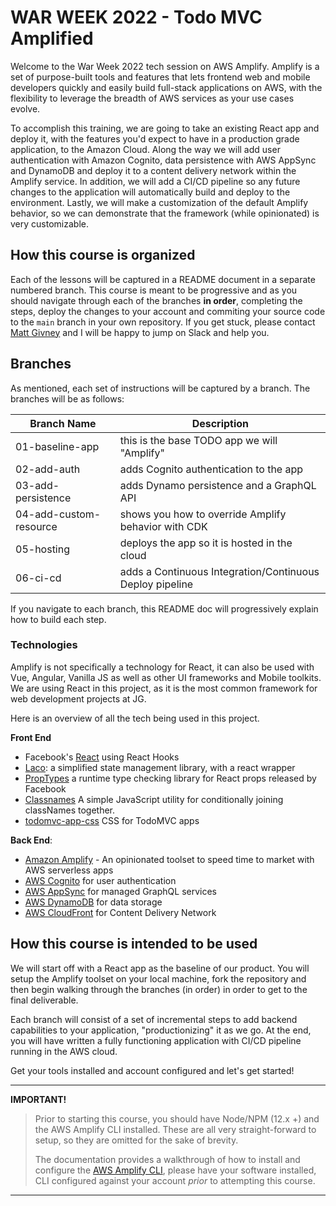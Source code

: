 # WAR WEEK 2022 - Todo MVC Amplified

Welcome to the War Week 2022 tech session on AWS Amplify. Amplify is a set of purpose-built tools and features that lets frontend web and mobile developers quickly and easily build full-stack applications on AWS, with the flexibility to leverage the breadth of AWS services as your use cases evolve.

To accomplish this training, we are going to take an existing React app and deploy it, with the features you'd expect to have in a production grade application, to the Amazon Cloud. Along the way we will add user authentication with Amazon Cognito, data persistence with AWS AppSync and DynamoDB and deploy it to a content delivery network within the Amplify service. In addition, we will add a CI/CD pipeline so any future changes to the application will automatically build and deploy to the environment. Lastly, we will make a customization of the default Amplify behavior, so we can demonstrate that the framework (while opinionated) is very customizable.

## How this course is organized

Each of the lessons will be captured in a README document in a separate numbered branch. This course is meant to be progressive and as you should navigate through each of the branches __in order__, completing the steps, deploy the changes to your account and commiting your source code to the `main` branch in your own repository. If you get stuck, please contact [Matt Givney](mailto:mgivney@jahnelgroup.com) and I will be happy to jump on Slack and help you.

## Branches

As mentioned, each set of instructions will be captured by a branch. The branches will be as follows:

|Branch Name|Description|
|-----------|-----------|
|01-baseline-app|this is the base TODO app we will "Amplify"|
|02-add-auth|adds Cognito authentication to the app|
|03-add-persistence|adds Dynamo persistence and a GraphQL API|
|04-add-custom-resource|shows you how to override Amplify behavior with CDK|
|05-hosting|deploys the app so it is hosted in the cloud|
|06-ci-cd|adds a Continuous Integration/Continuous Deploy pipeline|

If you navigate to each branch, this README doc will progressively explain how to build each step. 

### Technologies

Amplify is not specifically a technology for React, it can also be used with Vue, Angular, Vanilla JS as well as other UI frameworks and Mobile toolkits. We are using React in this project, as it is the most common framework for web development projects at JG.

Here is an overview of all the tech being used in this project.

__Front End__

* Facebook's [React](https://reactjs.org/) using React Hooks
* [Laco](https://www.npmjs.com/package/laco): a simplified state management library, with a react wrapper
* [PropTypes](https://www.npmjs.com/package/prop-types) a runtime type checking library for React props released by Facebook
* [Classnames](https://www.npmjs.com/package/classnames) A simple JavaScript utility for conditionally joining classNames together.
* [todomvc-app-css](https://www.npmjs.com/package/todomvc-app-css) CSS for TodoMVC apps


__Back End__: 

* [Amazon Amplify](https://docs.amplify.aws/) - An opinionated toolset to speed time to market with AWS serverless apps
* [AWS Cognito](https://docs.amplify.aws/lib/auth/getting-started/q/platform/js/) for user authentication
* [AWS AppSync](https://docs.amplify.aws/lib/graphqlapi/getting-started/q/platform/js/) for managed GraphQL services
* [AWS DynamoDB](https://docs.amplify.aws/lib/datastore/getting-started/q/platform/js/) for data storage
* [AWS CloudFront](https://docs.aws.amazon.com/amplify/latest/userguide/getting-started.html) for Content Delivery Network

## How this course is intended to be used

We will start off with a React app as the baseline of our product. You will setup the Amplify toolset on your local machine, fork the repository and then begin walking through the branches (in order) in order to get to the final deliverable.

Each branch will consist of a set of incremental steps to add backend capabilities to your application, "productionizing" it as we go. At the end, you will have written a fully functioning application with CI/CD pipeline running in the AWS cloud.

Get your tools installed and account configured and let's get started!

---

__IMPORTANT!__
> Prior to starting this course, you should have Node/NPM (12.x +) and the AWS Amplify CLI installed. These are all very straight-forward to  setup, so they are omitted for the sake of brevity. 
>
> The documentation provides a walkthrough of how to install and configure the [AWS Amplify CLI](https://docs.amplify.aws/cli/start/install/), please have your software installed, CLI configured against your account _prior_ to attempting this course.

---
